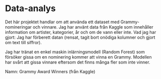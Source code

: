 # Data-analys 

Det här projektet handlar om att använda ett dataset med Grammy-nomineringar och vinnare. Jag har använt data från Kaggle som innehåller information om artister, kategorier, år och om de vann eller inte.
Vad jag har gjort:
Jag har förberett datan (rensat, tagit bort onödiga kolumner och gjort om text till siffror).

Jag har tränat en enkel maskin inlärningsmodell (Random Forest) som försöker gissa om en nominering kommer att vinna en Grammy.
Modellen har svårt att gissa vinnare eftersom det finns många fler som inte vinner.

Namn: Grammy Award Winners (från Kaggle)
